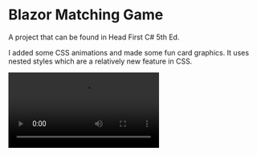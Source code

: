 ﻿# Blazor Matching Game

A project that can be found in Head First C# 5th Ed.

I added some CSS animations and made some fun card graphics.
It uses nested styles which are a relatively new feature in CSS.

![firefox_cnunMu40ud](https://github.com/1zzowiebeha/Matching-Game/blob/main/firefox_LMWzaZDyBZ.mp4)
